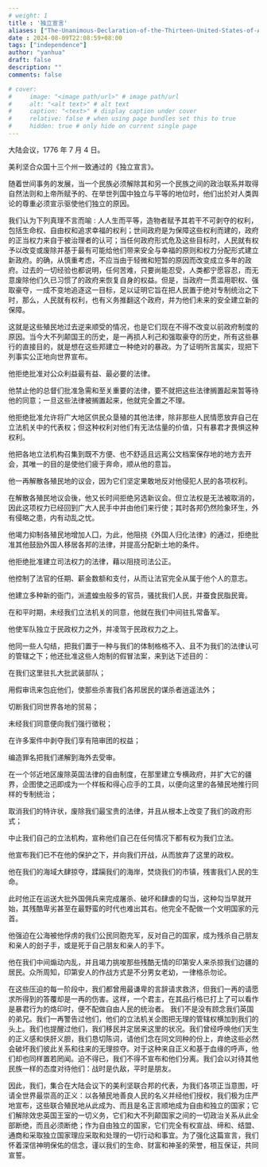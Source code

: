 ```yaml
---
# weight: 1
title : '独立宣言'
aliases: ["The-Unanimous-Declaration-of-the-Thirteen-United-States-of-America"]
date : 2024-08-09T22:08:59+08:00
tags: ["independence"]
author: "yanhua"
draft: false
description: ""
comments: false

# cover:
#     image: "<image path/url>" # image path/url
#     alt: "<alt text>" # alt text
#     caption: "<text>" # display caption under cover
#     relative: false # when using page bundles set this to true
#     hidden: true # only hide on current single page
---
```

大陆会议，1776 年 7 月 4 日。

美利坚合众国十三个州一致通过的《独立宣言》。

随着世间事务的发展，当一个民族必须解除其和另一个民族之间的政治联系并取得自然法则和上帝所赋予的、在举世列国中独立与平等的地位时，他们出於对人类舆论的尊重必须宣示驱使他们独立的原因。

我们认为下列真理不言而喻 : 人人生而平等，造物者赋予其若干不可剥夺的权利，包括生命权、自由权和追求幸福的权利；世间政府是为保障这些权利而建的，政府的正当权力来自于被治理者的认可；当任何政府形式危及这些目标时，人民就有权予以改变或废除并基于最有可能给他们带来安全与幸福的原则和权力分配形式建立新政府。的确，从慎重考虑，不应当由于轻微和短暂的原因而改变成立多年的政府。过去的一切经验也都说明，任何苦难，只要尚能忍受，人类都宁愿容忍，而无意废除他们久已习惯了的政府来恢复自身的权益。但是，当政府一贯滥用职权、强取豪夺，一成不变地追逐这一目标，足以证明它旨在把人民置于绝对专制统治之下时，那么，人民就有权利，也有义务推翻这个政府，并为他们未来的安全建立新的保障。

这就是这些殖民地过去逆来顺受的情况，也是它们现在不得不改变以前政府制度的原因。当今大不列颠国王的历史，是一再损人利己和强取豪夺的历史，所有这些暴行的直接目的，就是想在这些邦建立一种绝对的暴政。为了证明所言属实，现把下列事实公正地向世界宣布。

他拒绝批准对公众利益最有益、最必要的法律。

他禁止他的总督们批准急需和至关重要的法律，要不就把这些法律搁置起来暂等待他的同意；一旦这些法律被搁置起来，他就完全置之不理。

他拒绝批准允许将广大地区供民众垦殖的其他法律，除非那些人民情愿放弃自己在立法机关中的代表权；但这种权利对他们有无法估量的价值，只有暴君才畏惧这种权利。

他把各地立法机构召集到既不方便、也不舒适且远离公文档案保存地的地方去开会，其唯一的目的是使他们疲于奔命，顺从他的意旨。

他一再解散各殖民地的议会，因为它们坚定果敢地反对他侵犯人民的各项权利。

在解散各殖民地议会後，他又长时间拒绝另选新议会。但立法权是无法被取消的，因此这项权力已经回到广大人民手中并由他们来行使；其时各邦仍然险象环生，外有侵略之患，内有动乱之忧。

他竭力抑制各殖民地增加人囗，为此，他阻挠《外国人归化法律》的通过，拒绝批准其他鼓励外国人移居各邦的法律，并提高分配新土地的条件。

他拒绝批准建立司法权力的法律，藉以阻挠司法公正。

他控制了法官的任期、薪金数额和支付，从而让法官完全从属于他个人的意志。

他建立多种新的衙门，派遣蝗虫般多的官员，骚扰我们人民，并蚕食民脂民膏。

在和平时期，未经我们立法机关的同意，他就在我们中间驻扎常备军。

他使军队独立于民政权力之外，并凌驾于民政权力之上。

他同一些人勾结，把我们置于一种与我们的体制格格不入、且不为我们的法律认可的管辖之下；他还批准这些人炮制的假冒法案，来到达下述目的：

在我们这里驻扎大批武装部队；

用假审讯来包庇他们，使那些杀害我们各邦居民的谋杀者逍遥法外；

切断我们同世界各地的贸易；

未经我们同意便向我们强行徵税；

在许多案件中剥夺我们享有陪审团的权益；

编造罪名把我们递解到海外去受审。

在一个邻近地区废除英国法律的自由制度，在那里建立专横政府，并扩大它的疆界，企图使之迅即成为一个样板和得心应手的工具，以便向这里的各殖民地推行同样的专制统治；

取消我们的特许状，废除我们最宝贵的法律，并且从根本上改变了我们的政府形式；

中止我们自己的立法机构，宣称他们自己在任何情况下都有权为我们立法。

他宣布我们已不在他的保护之下，并向我们开战，从而放弃了这里的政权。

他在我们的海域大肆掠夺，蹂躏我们的海岸，焚烧我们的市镇，残害我们人民的生命。

此时他正在运送大批外国佣兵来完成屠杀、破坏和肆虐的勾当，这种勾当早就开始，其残酷卑劣甚至在最野蛮的时代也难出其右。他完全不配做一个文明国家的元首。

他强迫在公海被他俘虏的我们公民同胞充军，反对自己的国家，成为残杀自己朋友和亲人的刽子手，或是死于自己朋友和亲人的手下。

他在我们中间煽动内乱，并且竭力挑唆那些残酷无情的印第安人来杀掠我们边疆的居民。众所周知，印第安人的作战方式是不分男女老幼，一律格杀勿论。

在这些压迫的每一阶段中，我们都曾用最谦卑的言辞请求救济，但我们一再的请愿求所得到的答覆却是一再的伤害。这样，一个君主，在其品行格已打上了可以看作是暴君行为的烙印时，便不配做自由人民的统治者。
我们不是没有顾念我们英国的弟兄。我们一再警告过他们，他们的立法机关企图把无理的管辖权横加到我们的头上。我们也提醒过他们，我们移民并定居来这里的状况。我们曾经呼唤他们天生的正义感和侠肝义胆，我们恳切陈词，请他们念在同文同种的份上，弃绝这些必然会破坏我们彼此关系和往来的无理掠夺。对于这种来自正义和基于血缘的呼声，他们却也同样置若罔闻。迫不得已，我们不得不宣布和他们分离。我们会以对待其他民族一样的态度对待他们：战时是仇敌，平时是朋友。

因此，我们，集合在大陆会议下的美利坚联合邦的代表，为我们各项正当意图，吁请全世界最崇高的正义：以各殖民地善良人民的名义并经他们授权，我们极为庄严地宣布，这些联合殖民地从此成为、而且是名正言顺地成为自由和独立的国家；它们解除效忠英国王室的一切义务，它们和大不列颠国家之间的一切政治关系从此全部断绝，而且必须断绝；作为自由独立的国家，它们完全有权宣战、缔和、结盟、通商和采取独立国家理应采取和处理的一切行动和事宜。为了强化这篇宣言，我们怀着深信神明保佑的信念，谨以我们的生命、财富和神圣的荣誉，相互保证，共同宣誓。